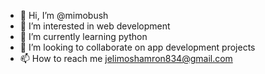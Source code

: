 - 👋 Hi, I’m @mimobush
- 👀 I’m interested in web development
- 🌱 I’m currently learning python
- 💞️ I’m looking to collaborate on app development projects
- 📫 How to reach me jelimoshamron834@gmail.com

<!---
mimobush/mimobush is a ✨ special ✨ repository because its `README.md` (this file) appears on your GitHub profile.
You can click the Preview link to take a look at your changes.
--->
